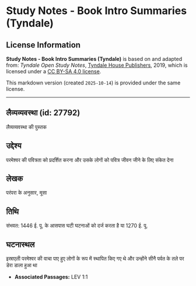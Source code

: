 # Study Notes - Book Intro Summaries (Tyndale)

## License Information

**Study Notes - Book Intro Summaries (Tyndale)** is based on and adapted from: _Tyndale Open Study Notes_, [Tyndale House Publishers](https://tyndaleopenresources.com/), 2019, which is licensed under a [CC BY-SA 4.0 license](https://creativecommons.org/licenses/by-sa/4.0/legalcode.en).

This markdown version (created `2025-10-14`) is provided under the same license.



--------------------------------

## लैव्यव्यवस्था (id: 27792)

लैव्यव्यवस्था की पुस्तक

उद्देश्य
--------

परमेश्वर की पवित्रता को प्रदर्शित करना और उसके लोगों को पवित्र जीवन जीने के लिए संकेत देना

लेखक
----

परंपरा के अनुसार, मूसा

तिथि
----

संभवत: 1446 ई. पू. के आसपास घटी घटनाओं को दर्ज करता है या 1270 ई. पू.

घटनास्थल
--------

इस्राएली परमेश्वर की वाचा पाए हुए लोगों के रूप में स्थापित किए गए थे और उन्होंने सीनै पर्वत के तले पर डेरा डाला हुआ था

* **Associated Passages:** LEV 1:1

